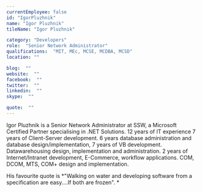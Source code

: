 ```yaml
---
currentEmployee: false
id: "IgorPluzhnik"
name: "Igor Pluzhnik"
tileName: "Igor Pluzhnik"

category: "Developers"
role:  "Senior Network Administrator"
qualifications:  "MIT, MEc, MCSE, MCDBA, MCSD"
location: ""

blog:  ""
website:  ""
facebook:  ""
twitter:  ""
linkedin:  ""
skype:  ""

quote:  ""
---
```


Igor Pluzhnik is a Senior Network Administrator at SSW, a Microsoft Certified Partner specialising in .NET Solutions. 12 years of IT experience 7 years of Client-Server development. 6 years database administration and database design/implementation, 7 years of VB development. Datawarehousing design, implementation and administration. 2 years of Internet/Intranet development, E-Commerce, workflow applications. COM, DCOM, MTS, COM+ design and implementation.

His favourite quote is *"Walking on water and developing software from a specification are easy....If both are frozen". *
